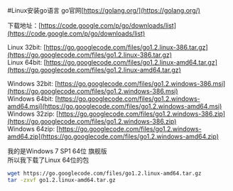 #Linux安装go语言
go官网[https://golang.org/](https://golang.org/)         

下载地址：[https://code.google.com/p/go/downloads/list](https://code.google.com/p/go/downloads/list)                    

Linux 32bit: [https://go.googlecode.com/files/go1.2.linux-386.tar.gz](https://go.googlecode.com/files/go1.2.linux-386.tar.gz)                
Linux 64bit: [https://go.googlecode.com/files/go1.2.linux-amd64.tar.gz](https://go.googlecode.com/files/go1.2.linux-amd64.tar.gz)                 

Windows 32bit: [https://go.googlecode.com/files/go1.2.windows-386.msi](https://go.googlecode.com/files/go1.2.windows-386.msi)                
Windows 64bit: [https://go.googlecode.com/files/go1.2.windows-amd64.msi](https://go.googlecode.com/files/go1.2.windows-amd64.msi)                 
Windows 32zip: [https://go.googlecode.com/files/go1.2.windows-386.zip](https://go.googlecode.com/files/go1.2.windows-386.zip)                
Windows 64zip: [https://go.googlecode.com/files/go1.2.windows-amd64.zip](https://go.googlecode.com/files/go1.2.windows-amd64.zip)                 

     
我的是Windows 7 SP1 64位 旗舰版            
所以我下载了Linux 64位的包  
```bash
wget https://go.googlecode.com/files/go1.2.linux-amd64.tar.gz
tar -zxvf go1.2.linux-amd64.tar.gz
